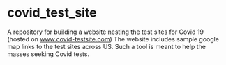 # covid_test_site
A repository for building a website nesting the test sites for Covid 19 (hosted on www.covid-testsite.com)
The website includes sample google map links to the test sites across US.
Such a tool is meant to help the masses seeking Covid tests.
